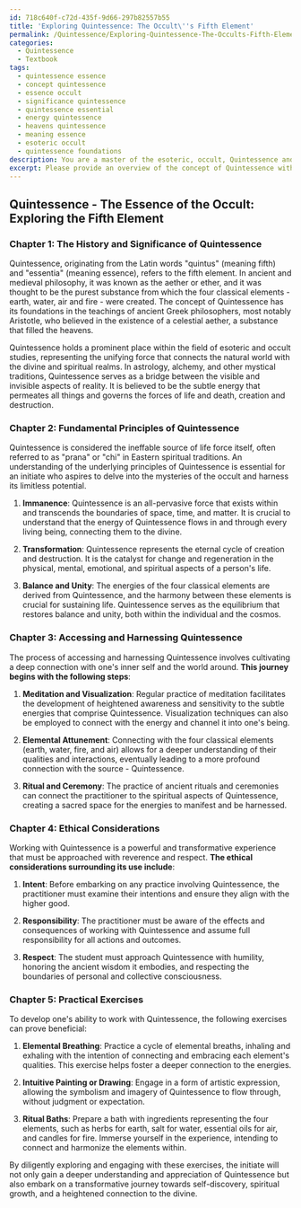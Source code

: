 ```yaml
---
id: 718c640f-c72d-435f-9d66-297b82557b55
title: 'Exploring Quintessence: The Occult\''s Fifth Element'
permalink: /Quintessence/Exploring-Quintessence-The-Occults-Fifth-Element/
categories:
  - Quintessence
  - Textbook
tags:
  - quintessence essence
  - concept quintessence
  - essence occult
  - significance quintessence
  - quintessence essential
  - energy quintessence
  - heavens quintessence
  - meaning essence
  - esoteric occult
  - quintessence foundations
description: You are a master of the esoteric, occult, Quintessence and education, you have written many textbooks on the subject in ways that provide students with rich and deep understanding of the subject. You are being asked to write textbook-like sections on a topic and you do it with full context, explainability, and reliability in accuracy to the true facts of the topic at hand, in a textbook style that a student would easily be able to learn from, in a rich, engaging, and contextual way. Always include relevant context (such as formulas and history), related concepts, and in a way that someone can gain deep insights from.
excerpt: Please provide an overview of the concept of Quintessence within the occult, including its history, significance, and applications. Create a section of a grimoire or lesson that covers its fundamental principles, how an initiate can access and harness Quintessence, and the ethical considerations surrounding its use. Also, include some practical exercises that a student can perform to better understand and develop their skills in working with Quintessence, while ensuring safety and proper guidance.
---
```


## Quintessence - The Essence of the Occult: Exploring the Fifth Element

### Chapter 1: The History and Significance of Quintessence

Quintessence, originating from the Latin words "quintus" (meaning fifth) and "essentia" (meaning essence), refers to the fifth element. In ancient and medieval philosophy, it was known as the aether or ether, and it was thought to be the purest substance from which the four classical elements - earth, water, air and fire - were created. The concept of Quintessence has its foundations in the teachings of ancient Greek philosophers, most notably Aristotle, who believed in the existence of a celestial aether, a substance that filled the heavens.

Quintessence holds a prominent place within the field of esoteric and occult studies, representing the unifying force that connects the natural world with the divine and spiritual realms. In astrology, alchemy, and other mystical traditions, Quintessence serves as a bridge between the visible and invisible aspects of reality. It is believed to be the subtle energy that permeates all things and governs the forces of life and death, creation and destruction. 

### Chapter 2: Fundamental Principles of Quintessence

Quintessence is considered the ineffable source of life force itself, often referred to as "prana" or "chi" in Eastern spiritual traditions. An understanding of the underlying principles of Quintessence is essential for an initiate who aspires to delve into the mysteries of the occult and harness its limitless potential.

1. **Immanence**: Quintessence is an all-pervasive force that exists within and transcends the boundaries of space, time, and matter. It is crucial to understand that the energy of Quintessence flows in and through every living being, connecting them to the divine.

2. **Transformation**: Quintessence represents the eternal cycle of creation and destruction. It is the catalyst for change and regeneration in the physical, mental, emotional, and spiritual aspects of a person's life.

3. **Balance and Unity**: The energies of the four classical elements are derived from Quintessence, and the harmony between these elements is crucial for sustaining life. Quintessence serves as the equilibrium that restores balance and unity, both within the individual and the cosmos.

### Chapter 3: Accessing and Harnessing Quintessence

The process of accessing and harnessing Quintessence involves cultivating a deep connection with one's inner self and the world around. **This journey begins with the following steps**:

1. **Meditation and Visualization**: Regular practice of meditation facilitates the development of heightened awareness and sensitivity to the subtle energies that comprise Quintessence. Visualization techniques can also be employed to connect with the energy and channel it into one's being.

2. **Elemental Attunement**: Connecting with the four classical elements (earth, water, fire, and air) allows for a deeper understanding of their qualities and interactions, eventually leading to a more profound connection with the source - Quintessence.

3. **Ritual and Ceremony**: The practice of ancient rituals and ceremonies can connect the practitioner to the spiritual aspects of Quintessence, creating a sacred space for the energies to manifest and be harnessed.

### Chapter 4: Ethical Considerations

Working with Quintessence is a powerful and transformative experience that must be approached with reverence and respect. **The ethical considerations surrounding its use include**:

1. **Intent**: Before embarking on any practice involving Quintessence, the practitioner must examine their intentions and ensure they align with the higher good.

2. **Responsibility**: The practitioner must be aware of the effects and consequences of working with Quintessence and assume full responsibility for all actions and outcomes.

3. **Respect**: The student must approach Quintessence with humility, honoring the ancient wisdom it embodies, and respecting the boundaries of personal and collective consciousness.

### Chapter 5: Practical Exercises

To develop one's ability to work with Quintessence, the following exercises can prove beneficial:

1. **Elemental Breathing**: Practice a cycle of elemental breaths, inhaling and exhaling with the intention of connecting and embracing each element's qualities. This exercise helps foster a deeper connection to the energies.

2. **Intuitive Painting or Drawing**: Engage in a form of artistic expression, allowing the symbolism and imagery of Quintessence to flow through, without judgment or expectation.

3. **Ritual Baths**: Prepare a bath with ingredients representing the four elements, such as herbs for earth, salt for water, essential oils for air, and candles for fire. Immerse yourself in the experience, intending to connect and harmonize the elements within.

By diligently exploring and engaging with these exercises, the initiate will not only gain a deeper understanding and appreciation of Quintessence but also embark on a transformative journey towards self-discovery, spiritual growth, and a heightened connection to the divine.
